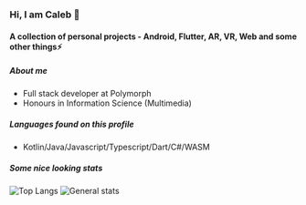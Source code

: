 ### Hi, I am Caleb 👋
#### A collection of personal projects - Android, Flutter, AR, VR, Web and some other things⚡

##### About me
- Full stack developer at Polymorph
- Honours in Information Science (Multimedia)

##### Languages found on this profile
- Kotlin/Java/Javascript/Typescript/Dart/C#/WASM


##### Some nice looking stats

![Top Langs](https://github-stats-alpha-rose.vercel.app/api/top-langs/?username=calebcuthbertlinden&layout=compact&theme=react)
![General stats](https://github-stats-alpha-rose.vercel.app/api?username=calebcuthbertlinden&layout=compact&theme=react)

<!--
**calebcuthbertlinden/calebcuthbertlinden** is a ✨ _special_ ✨ repository because its `README.md` (this file) appears on your GitHub profile.
-->
